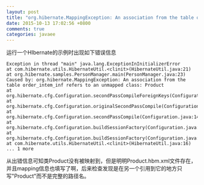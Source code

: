 ```yaml
---
layout: post
title: "org.hibernate.MappingException: An association from the table order_intem_inf refers to a unmapped"
date: 2015-10-13 17:02:56 +0800
comments: true
categories: javaee
---
```

运行一个HIbernate的示例时出现如下错误信息   

	Exception in thread "main" java.lang.ExceptionInInitializerError
	at com.hibernate.utils.HibernateUtil.<clinit>(HibernateUtil.java:21)
	at org.hibernate.samples.PersonManager.main(PersonManager.java:23)
	Caused by: org.hibernate.MappingException: An association from the table order_intem_inf refers to an unmapped class: Product
	at org.hibernate.cfg.Configuration.secondPassCompileForeignKeys(Configuration.java:1805)
	at org.hibernate.cfg.Configuration.originalSecondPassCompile(Configuration.java:1739)
	at org.hibernate.cfg.Configuration.secondPassCompile(Configuration.java:1424)
	at org.hibernate.cfg.Configuration.buildSessionFactory(Configuration.java:1844)
	at org.hibernate.cfg.Configuration.buildSessionFactory(Configuration.java:1928)
	at com.hibernate.utils.HibernateUtil.<clinit>(HibernateUtil.java:16)
	... 1 more

从出错信息可知类Product没有被映射到，但是明明Product.hbm.xml文件存在，并且mapping信息也填写了啊，后来检查发现是在另一个引用到它的地方只写"Product"而不是完整的路径名。




